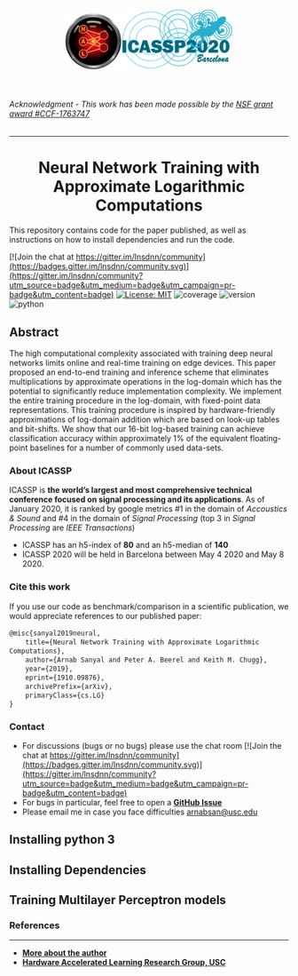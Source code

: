 <p align="center"><img width="20%" src="hal.png" /><img width="40%" src="ICASSP2020.png" /></p><br/>

###### Acknowledgment - This work has been made possible by the [NSF grant award #CCF-1763747](https://www.nsf.gov/awardsearch/showAward?AWD_ID=1763747&HistoricalAwards=false)
-----

<h1 align="center">Neural Network Training with Approximate Logarithmic Computations</h1>

This repository contains code for the paper published, as well as instructions on how to install dependencies and run the code.

<link rel="stylesheet" href="https://cdn.rawgit.com/jpswalsh/academicons/master/css/academicons.min.css">
<link href="https://stackpath.bootstrapcdn.com/font-awesome/4.7.0/css/font-awesome.min.css" rel="stylesheet" integrity="sha384-wvfXpqpZZVQGK6TAh5PVlGOfQNHSoD2xbE+QkPxCAFlNEevoEH3Sl0sibVcOQVnN" crossorigin="anonymous">

[![Join the chat at https://gitter.im/lnsdnn/community](https://badges.gitter.im/lnsdnn/community.svg)](https://gitter.im/lnsdnn/community?utm_source=badge&utm_medium=badge&utm_campaign=pr-badge&utm_content=badge) [![License: MIT](https://img.shields.io/badge/License-MIT-red.svg?style=plastic)](https://opensource.org/licenses/MIT) ![coverage](https://img.shields.io/badge/upload%20completion-40%25-yellow?style=plastic) ![version](https://img.shields.io/badge/version-1.0.1-informational?style=plastic) ![python](https://img.shields.io/badge/python-3.5%20%7c%203.6%20%7c%203.7-blueviolet?style=plastic)


## Abstract

The high computational complexity associated with training deep neural networks limits online and real-time training on edge devices. This paper proposed an end-to-end training and inference scheme that eliminates multiplications by approximate operations in the log-domain which has the potential to significantly reduce implementation complexity. We implement the entire training procedure in the log-domain, with fixed-point data representations. This training procedure is inspired by hardware-friendly approximations of log-domain addition which are based on look-up tables and bit-shifts. We show that our 16-bit log-based training can achieve classification accuracy within approximately 1% of the equivalent floating-point baselines for a number of commonly used data-sets.

### About ICASSP

ICASSP is **the world’s largest and most comprehensive technical conference focused on signal processing and its applications**. As of January 2020, it is ranked by google metrics #1 in the domain of *Accoustics & Sound* and #4 in the domain of *Signal Processing* (top 3 in *Signal Processing* are *IEEE Transactions*)

* ICASSP has an h5-index of **80** and an h5-median of **140**
* ICASSP 2020 will be held in Barcelona between May 4 2020 and May 8 2020.

### Cite this work

If you use our code as benchmark/comparison in a scientific publication, we would appreciate references to our published paper:

	@misc{sanyal2019neural,
    	title={Neural Network Training with Approximate Logarithmic Computations},
    	author={Arnab Sanyal and Peter A. Beerel and Keith M. Chugg},
    	year={2019},
    	eprint={1910.09876},
    	archivePrefix={arXiv},
    	primaryClass={cs.LG}
	}

### Contact

* For discussions (bugs or no bugs) please use the chat room [![Join the chat at https://gitter.im/lnsdnn/community](https://badges.gitter.im/lnsdnn/community.svg)](https://gitter.im/lnsdnn/community?utm_source=badge&utm_medium=badge&utm_campaign=pr-badge&utm_content=badge)
* For bugs in particular, feel free to open a [**GitHub Issue**](https://github.com/arnabsanyal/lnsdnn/issues)
* Please email me in case you face difficulties [arnabsan@usc.edu](mailto:arnabsan@usc.edu)

## Installing python 3

## Installing Dependencies

## Training Multilayer Perceptron models

### References




<a href="#"><i class="ai ai-ieee ai-5x"></i></a><a href="https://arxiv.org/abs/1910.09876"><i class="ai ai-arxiv ai-5x"></i></a> <a href="https://towardsdatascience.com/neural-networks-training-with-approximate-logarithmic-computations-44516f32b15b"><i class="fa fa-medium fa-5x"></i></a>




-----

* [**More about the author**](https://arnabsanyal.github.io/website)
* [**Hardware Accelerated Learning Research Group, USC**](https://hal.usc.edu/)
